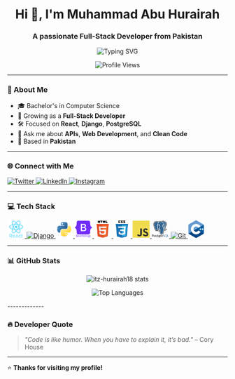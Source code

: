 <h1 align="center">Hi 👋, I'm Muhammad Abu Hurairah</h1>
<h3 align="center">A passionate Full-Stack Developer from Pakistan</h3>

<p align="center">
  <img src="https://readme-typing-svg.herokuapp.com?font=Fira+Code&size=24&pause=1000&color=00FFEF&center=true&vCenter=true&width=500&lines=Full-Stack+Developer+%F0%9F%9A%80;Python+%7C+Django+%7C+React;Clean+Code+%7C+API+Craftsman;Always+Learning+New+Things" alt="Typing SVG" />
</p>

<p align="center">
  <img src="https://komarev.com/ghpvc/?username=itz-hurairah18&label=Profile%20views&color=0e75b6&style=flat" alt="Profile Views" />
</p>

---

### 🧠 About Me

- 🎓 Bachelor's in Computer Science  
- 🌱 Growing as a **Full-Stack Developer**
- 🛠️ Focused on **React**, **Django**, **PostgreSQL**
- 💬 Ask me about **APIs**, **Web Development**, and **Clean Code**
- 📍 Based in **Pakistan**

---

### 🌐 Connect with Me

<p align="left">
  <a href="https://x.com/HurairahAb73769" target="_blank">
    <img src="https://raw.githubusercontent.com/rahuldkjain/github-profile-readme-generator/master/src/images/icons/Social/twitter.svg" alt="Twitter" height="30" width="40" />
  </a>
  <a href="https://www.linkedin.com/in/muhammad-abu-hurairah-988ba1303" target="_blank">
    <img src="https://raw.githubusercontent.com/rahuldkjain/github-profile-readme-generator/master/src/images/icons/Social/linked-in-alt.svg" alt="LinkedIn" height="30" width="40" />
  </a>
  <a href="https://instagram.com/abu_hurairah.rehmani" target="_blank">
    <img src="https://raw.githubusercontent.com/rahuldkjain/github-profile-readme-generator/master/src/images/icons/Social/instagram.svg" alt="Instagram" height="30" width="40" />
  </a>
</p>

---

### 💻 Tech Stack

<p align="left">
  <a href="https://reactjs.org/" target="_blank">
    <img src="https://raw.githubusercontent.com/devicons/devicon/master/icons/react/react-original-wordmark.svg" alt="React" width="40" height="40"/>
  </a>
  <a href="https://www.djangoproject.com/" target="_blank">
    <img src="https://cdn.worldvectorlogo.com/logos/django.svg" alt="Django" width="40" height="40"/>
  </a>
  <a href="https://www.python.org" target="_blank">
    <img src="https://raw.githubusercontent.com/devicons/devicon/master/icons/python/python-original.svg" alt="Python" width="40" height="40"/>
  </a>
  <a href="https://getbootstrap.com" target="_blank">
    <img src="https://raw.githubusercontent.com/devicons/devicon/master/icons/bootstrap/bootstrap-plain-wordmark.svg" alt="Bootstrap" width="40" height="40"/>
  </a>
  <a href="https://developer.mozilla.org/en-US/docs/Web/HTML" target="_blank">
    <img src="https://raw.githubusercontent.com/devicons/devicon/master/icons/html5/html5-original-wordmark.svg" alt="HTML5" width="40" height="40"/>
  </a>
  <a href="https://developer.mozilla.org/en-US/docs/Web/CSS" target="_blank">
    <img src="https://raw.githubusercontent.com/devicons/devicon/master/icons/css3/css3-original-wordmark.svg" alt="CSS3" width="40" height="40"/>
  </a>
  <a href="https://developer.mozilla.org/en-US/docs/Web/JavaScript" target="_blank">
    <img src="https://raw.githubusercontent.com/devicons/devicon/master/icons/javascript/javascript-original.svg" alt="JavaScript" width="40" height="40"/>
  </a>
  <a href="https://www.postgresql.org/" target="_blank">
    <img src="https://raw.githubusercontent.com/devicons/devicon/master/icons/postgresql/postgresql-original-wordmark.svg" alt="PostgreSQL" width="40" height="40"/>
  </a>
  <a href="https://git-scm.com/" target="_blank">
    <img src="https://www.vectorlogo.zone/logos/git-scm/git-scm-icon.svg" alt="Git" width="40" height="40"/>
  </a>
  <a href="https://www.w3schools.com/cpp/" target="_blank">
    <img src="https://raw.githubusercontent.com/devicons/devicon/master/icons/cplusplus/cplusplus-original.svg" alt="C++" width="40" height="40"/>
  </a>
</p>

---


### 📊 GitHub Stats

<p align="center">
  <img src="https://github-readme-stats.vercel.app/api?username=itz-hurairah18&show_icons=true&theme=radical" alt="itz-hurairah18 stats" />
</p>

<p align="center">
  <img src="https://github-readme-stats.vercel.app/api/top-langs/?username=itz-hurairah18&layout=compact&theme=radical" alt="Top Languages" />
</p>
-------------

### 🔥 Developer Quote

> _"Code is like humor. When you have to explain it, it’s bad."_ – Cory House

---

⭐ **Thanks for visiting my profile!**

